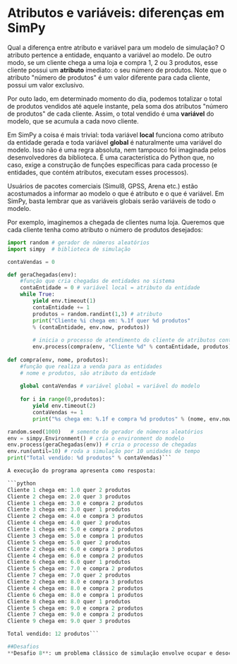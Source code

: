 # Atributos e variáveis: diferenças em SimPy

Qual a diferença entre atributo e variável para um modelo de simulação? O atributo pertence a entidade, enquanto a variável ao modelo. De outro modo, se um cliente chega a uma loja e compra 1, 2 ou 3 produtos, esse cliente possui um **atributo** imediato: o seu número de produtos. Note que o atributo "número de produtos" é um valor diferente para cada cliente, possui um valor exclusivo.

Por outo lado, em determinado momento do dia, podemos totalizar o total de produtos vendidos até aquele instante, pela soma dos atributos "número de produtos" de cada cliente. Assim, o total vendido é uma **variável** do modelo, que se acumula a cada novo cliente.

Em SimPy a coisa é mais trivial: toda variável **local** funciona como atributo da entidade gerada e toda variável **global** é naturalmente uma variável do modelo. Isso não é uma regra absoluta, nem tampouco foi imaginada pelos desenvolvedores da biblioteca. É uma característica do Python que, no caso, exige a construção de funções específicas para cada processo (e entidades, que contém atributos, executam esses processos). 

Usuários de pacotes comerciais (Simul8, GPSS, Arena etc.) estão acostumados a informar ao modelo o que é atributo e o que é variável. Em SimPy, basta lembrar que as variáveis globais serão variáveis de todo o modelo.

Por exemplo, imaginemos a chegada de clientes numa loja. Queremos que cada cliente tenha como atributo o número de produtos desejados:

```python
import random # gerador de números aleatórios
import simpy  # biblioteca de simulação

contaVendas = 0

def geraChegadas(env):
    #função que cria chegadas de entidades no sistema
    contaEntidade = 0 # variável local = atributo da entidade
    while True:
        yield env.timeout(1)
        contaEntidade += 1
        produtos = random.randint(1,3) # atributo
        print("Cliente %i chega em: %.1f quer %d produtos" 
        % (contaEntidade, env.now, produtos))
        
        # inicia o processo de atendimento do cliente de atributos contaEntidade e produtos
        env.process(compra(env, "Cliente %d" % contaEntidade, produtos))
        
def compra(env, nome, produtos):
    #função que realiza a venda para as entidades
    # nome e produtos, são atributo da entidade
    
    global contaVendas # variável global = variável do modelo
   
    for i in range(0,produtos):
        yield env.timeout(2)
        contaVendas += 1
        print("%s chega em: %.1f e compra %d produtos" % (nome, env.now, produtos))

random.seed(1000)   # semente do gerador de números aleatórios
env = simpy.Environment() # cria o environment do modelo
env.process(geraChegadas(env)) # cria o processo de chegadas
env.run(until=10) # roda a simulação por 10 unidades de tempo
print("Total vendido: %d produtos" % contaVendas)```

A execução do programa apresenta como resposta:

```python
Cliente 1 chega em: 1.0 quer 2 produtos
Cliente 2 chega em: 2.0 quer 3 produtos
Cliente 1 chega em: 3.0 e compra 2 produtos
Cliente 3 chega em: 3.0 quer 1 produtos
Cliente 2 chega em: 4.0 e compra 3 produtos
Cliente 4 chega em: 4.0 quer 2 produtos
Cliente 1 chega em: 5.0 e compra 2 produtos
Cliente 3 chega em: 5.0 e compra 1 produtos
Cliente 5 chega em: 5.0 quer 2 produtos
Cliente 2 chega em: 6.0 e compra 3 produtos
Cliente 4 chega em: 6.0 e compra 2 produtos
Cliente 6 chega em: 6.0 quer 1 produtos
Cliente 5 chega em: 7.0 e compra 2 produtos
Cliente 7 chega em: 7.0 quer 2 produtos
Cliente 2 chega em: 8.0 e compra 3 produtos
Cliente 4 chega em: 8.0 e compra 2 produtos
Cliente 6 chega em: 8.0 e compra 1 produtos
Cliente 8 chega em: 8.0 quer 1 produtos
Cliente 5 chega em: 9.0 e compra 2 produtos
Cliente 7 chega em: 9.0 e compra 2 produtos
Cliente 9 chega em: 9.0 quer 3 produtos

Total vendido: 12 produtos```

##Desafios
**Desafio 8**: um problema clássico de simulação envolve ocupar e desocupar recursos na seqüência correta. Considere uma lavanderia com 4 lavadoras, 3 secadoras e 5 cestos de roupas. Quando um cliente chega, ele coloca as roupas em uma máquina de lavar (ou aguarda em fila). A lavagem consome 20 minutos (constante). Ao terminar a lavagem, o cliente retira as roupas da máquina e coloca em um cesto e leva o cesto com suas roupas até a secadora, num processo que leva de 1 a 4 minutos distribuídos uniformemente. O cliente então descarrega as roupas do cesto diretamente para a secadora, espera a secagem e vai embora. Esse processo leva entre 9 e 12 minutos, uniformemente distribuídos.